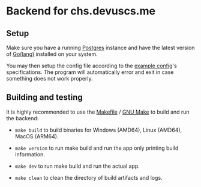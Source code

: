# Backend for chs.devuscs.me

## Setup

Make sure you have a running [Postgres](https://www.postgresql.org/) instance and have the latest version of [Go(lang)](https://go.dev) installed on your system.

You may then setup the config file according to the [example config](files/config.json)'s specifications. The program will automatically error and exit in case something does not work properly.

## Building and testing

It is highly recommended to use the [Makefile](Makefile) / [GNU Make](https://www.gnu.org/software/make/) to build and run the backend:

- `make build` to build binaries for Windows (AMD64), Linux (AMD64), MacOS (ARM64).

- `make version` to run make build and run the app only printing build information.

- `make dev` to run make build and run the actual app.

- `make clean` to clean the directory of build artifacts and logs.
